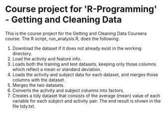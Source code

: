 # Course project for 'R-Programming' - Getting and Cleaning Data
This is the course project for the Getting and Cleaning Data Coursera course. The R script, run_analysis.R, does the following:
1. Download the dataset if it does not already exist in the working directory.
2. Load the activity and feature info.
3. Loads both the training and test datasets, keeping only those columns which reflect a mean or standard deviation.
4. Loads the activity and subject data for each dataset, and merges those columns with the dataset.
5. Merges the two datasets.
6. Converts the activity and subject columns into factors.
7. Creates a tidy dataset that consists of the average (mean) value of each variable for each subject and activity pair.
The end result is shown in the file tidy.txt.
